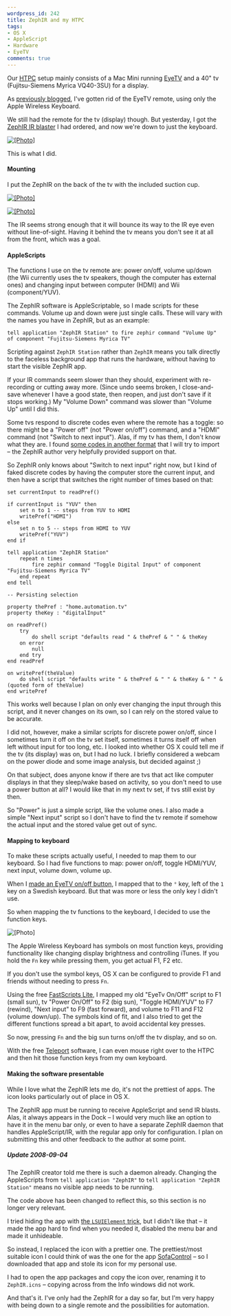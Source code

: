 ```yaml
---
wordpress_id: 242
title: ZephIR and my HTPC
tags:
- OS X
- AppleScript
- Hardware
- EyeTV
comments: true
---
```

Our <a href="http://en.wikipedia.org/wiki/Htpc"><abbr title="Home Theater PC">HTPC</abbr></a> setup mainly consists of a Mac Mini running <a href="http://elgato.com/">EyeTV</a> and a 40" tv (Fujitsu-Siemens Myrica VQ40-3SU) for a display.

As <a href="/2008/04/eyetv-onoff-keyboard-button">previously blogged</a>, I've gotten rid of the EyeTV remote, using only the Apple Wireless Keyboard.

We still had the remote for the tv (display) though. But yesterday, I got the <a href="http://www.thezephir.com/ZephIR/Home.html">ZephIR IR blaster</a> I had ordered, and now we're down to just the keyboard.

<p class="center"><a href="http://www.flickr.com/photos/malesca/2805705609/"><img src="http://farm4.static.flickr.com/3213/2805705609_5025026fbc.jpg?v=0" class="bordered" alt="[Photo]" /></a></p>

This is what I did.

<!--more-->

<h4>Mounting</h4>

I put the ZephIR on the back of the tv with the included suction cup.

<p class="center"><a href="http://www.flickr.com/photos/malesca/2805704145/"><img src="http://farm4.static.flickr.com/3195/2805704145_0247289a90.jpg?v=0" class="bordered" alt="[Photo]" /></a></p>

<p class="center"><a href="http://www.flickr.com/photos/malesca/2805704485/"><img src="http://farm4.static.flickr.com/3034/2805704485_1ef61de52f.jpg?v=0" class="bordered" alt="[Photo]" /></a></p>

The IR seems strong enough that it will bounce its way to the IR eye even without line-of-sight. Having it behind the tv means you don't see it at all from the front, which was a goal.

<h4>AppleScripts</h4>

The functions I use on the tv remote are: power on/off, volume up/down (the Wii currently uses the tv speakers, though the computer has external ones) and changing input between computer (HDMI) and Wii (component/YUV).

The ZephIR software is AppleScriptable, so I made scripts for these commands. Volume up and down were just single calls. These will vary with the names you have in ZephIR, but as an example:

``` applescript
tell application "ZephIR Station" to fire zephir command "Volume Up" of component "Fujitsu-Siemens Myrica TV"
```

Scripting against <code>ZephIR Station</code> rather than <code>ZephIR</code> means you talk directly to the faceless background app that runs the hardware, without having to start the visible ZephIR app.

If your IR commands seem slower than they should, experiment with re-recording or cutting away more. (Since undo seems broken, I close-and-save whenever I have a good state, then reopen, and just don't save if it stops working.) My "Volume Down" command was slower than "Volume Up" until I did this.

Some tvs respond to discrete codes even where the remote has a toggle: so there might be a "Power off" (not "Power on/off") command, and a "HDMI" command (not "Switch to next input"). Alas, if my tv has them, I don't know what they are. I found <a href="http://www.remotecentral.com/cgi-bin/mboard/rc-discrete/thread.cgi?4603">some codes in another format</a> that I will try to import – the ZephIR author very helpfully provided support on that.

So ZephIR only knows about "Switch to next input" right now, but I kind of faked discrete codes by having the computer store the current input, and then have a script that switches the right number of times based on that:

``` applescript
set currentInput to readPref()

if currentInput is "YUV" then
	set n to 1 -- steps from YUV to HDMI
	writePref("HDMI")
else
	set n to 5 -- steps from HDMI to YUV
	writePref("YUV")
end if

tell application "ZephIR Station"
	repeat n times
		fire zephir command "Toggle Digital Input" of component "Fujitsu-Siemens Myrica TV"
	end repeat
end tell

-- Persisting selection

property thePref : "home.automation.tv"
property theKey : "digitalInput"

on readPref()
	try
		do shell script "defaults read " & thePref & " " & theKey
	on error
		null
	end try
end readPref

on writePref(theValue)
	do shell script "defaults write " & thePref & " " & theKey & " " & (quoted form of theValue)
end writePref
```

This works well because I plan on only ever changing the input through this script, and it never changes on its own, so I can rely on the stored value to be accurate.

I did not, however, make a similar scripts for discrete power on/off, since I sometimes turn it off on the tv set itself, sometimes it turns itself off when left without input for too long, etc. I looked into whether OS X could tell me if the tv (its display) was on, but I had no luck. I briefly considered a webcam on the power diode and some image analysis, but decided against ;)

On that subject, does anyone know if there are tvs that act like computer displays in that they sleep/wake based on activity, so you don't need to use a power button at all? I would like that in my next tv set, if tvs still exist by then.

So "Power" is just a simple script, like the volume ones. I also made a simple "Next input" script so I don't have to find the tv remote if somehow the actual input and the stored value get out of sync.

<h4>Mapping to keyboard</h4>

To make these scripts actually useful, I needed to map them to our keyboard. So I had five functions to map: power on/off, toggle HDMI/YUV, next input, volume down, volume up.

When I <a href="/2008/04/eyetv-onoff-keyboard-button">made an EyeTV on/off button</a>, I mapped that to the <code>°</code> key, left of the <code>1</code> key on a Swedish keyboard. But that was more or less the only key I didn't use.

So when mapping the tv functions to the keyboard, I decided to use the function keys.

<p class="center"><img src="/uploads/apple-wireless-keyboard-function-keys.jpg" class="bordered" alt="[Photo]" title="Photo stolen from AppleInsider!" /></p>

The Apple Wireless Keyboard has symbols on most function keys, providing functionality like changing display brightness and controlling iTunes. If you hold the <code>Fn</code> key while pressing them, you get actual F1, F2 etc.

If you don't use the symbol keys, OS X can be configured to provide F1 and friends without needing to press <code>Fn</code>.

Using the free <a href="http://www.red-sweater.com/fastscripts/">FastScripts Lite</a>, I mapped my old "EyeTv On/Off" script to F1 (small sun), tv "Power On/Off" to F2 (big sun), "Toggle HDMI/YUV" to F7 (rewind), "Next input" to F9 (fast forward), and volume to F11 and F12 (volume down/up). The symbols kind of fit, and I also tried to get the different functions spread a bit apart, to avoid accidental key presses.

So now, pressing <code>Fn</code> and the big sun turns on/off the tv display, and so on.

With the free <a href="http://www.abyssoft.com/software/teleport/">Teleport</a> software, I can even mouse right over to the HTPC and then hit those function keys from my own keyboard.

<h4>Making the software presentable</h4>

While I love what the ZephIR lets me do, it's not the prettiest of apps. The icon looks particularly out of place in OS X.

The ZephIR app must be running to receive AppleScript and send IR blasts. Alas, it always appears in the Dock – I would very much like an option to have it in the menu bar only, or even to have a separate ZephIR daemon that handles AppleScript/IR, with the regular app only for configuration. I plan on submitting this and other feedback to the author at some point.

<div class="updated">
<h5>Update 2008-09-04</h5>
The ZephIR creator told me there is such a daemon already. Changing the AppleScripts from <code>tell application "ZephIR"</code> to <code>tell application "ZephIR Station"</code> means no visible app needs to be running.

The code above has been changed to reflect this, so this section is no longer very relevant.
</div>

I tried hiding the app with <a href="http://forums.macosxhints.com/showthread.php?t=26703">the <code>LSUIElement</code> trick</a>, but I didn't like that – it made the app hard to find when you needed it, disabled the menu bar and made it unhideable.

So instead, I replaced the icon with a prettier one. The prettiest/most suitable icon I could think of was the one for the app <a href="http://gravityapps.com/sofacontrol/download/index.html">SofaControl</a> – so I downloaded that app and stole its icon for my personal use.

I had to open the app packages and copy the icon over, renaming it to <code>ZephIR.icns</code> – copying across from the Info windows did not work.

And that's it. I've only had the ZephIR for a day so far, but I'm very happy with being down to a single remote and the possibilities for automation.

